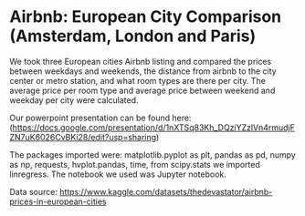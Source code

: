 # Airbnb: European City Comparison (Amsterdam, London and Paris)

We took three European cities Airbnb listing and compared the prices between weekdays and weekends, the distance from airbnb to the city center or metro station, and what room types are there per city. The average price per room type and average price between weekend and weekday per city were calculated.

Our powerpoint presentation can be found here: (https://docs.google.com/presentation/d/1nXTSq83Kh_DQziYZzlVn4rmudjFZN7uK6026CvBKi28/edit?usp=sharing)

The packages imported were: matplotlib.pyplot as plt, pandas as pd, numpy as np, requests, hvplot.pandas, time, from scipy.stats we imported linregress. 
The notebook we used was Jupyter notebook.

Data source: https://www.kaggle.com/datasets/thedevastator/airbnb-prices-in-european-cities
